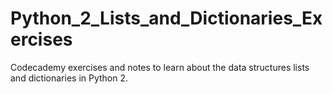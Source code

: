 # Python_2_Lists_and_Dictionaries_Exercises
Codecademy exercises and notes to learn about the data structures lists and dictionaries in Python 2.
